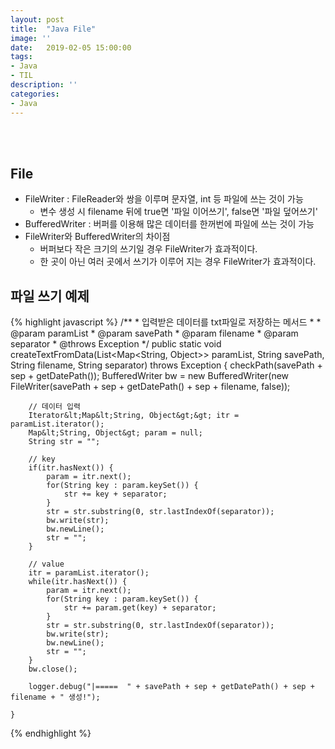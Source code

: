 ```yaml
---
layout: post
title:  "Java File"
image: ''
date:   2019-02-05 15:00:00
tags:
- Java
- TIL
description: ''
categories:
- Java
---
```


<br/>
<br/>

## File
- FileWriter : FileReader와 쌍을 이루며 문자열, int 등 파일에 쓰는 것이 가능
    - 변수 생성 시 filename 뒤에 true면 '파일 이어쓰기', false면 '파일 덮어쓰기'
- BufferedWriter : 버퍼를 이용해 많은 데이터를 한꺼번에 파일에 쓰는 것이 가능
- FileWriter와 BufferedWriter의 차이점
    - 버퍼보다 작은 크기의 쓰기일 경우 FileWriter가 효과적이다.
    - 한 곳이 아닌 여러 곳에서 쓰기가 이루어 지는 경우 FileWriter가 효과적이다.

## 파일 쓰기 예제
{% highlight javascript %}
    /**
     * 입력받은 데이터를 txt파일로 저장하는 메서드
     * 
     * @param paramList
     * @param savePath
     * @param filename
     * @param separator
     * @throws Exception
     */
    public static void createTextFromData(List&lt;Map&lt;String, Object&gt;&gt; paramList, String savePath, String filename, String separator) throws Exception {
    	checkPath(savePath + sep + getDatePath());
    	BufferedWriter bw = new BufferedWriter(new FileWriter(savePath + sep + getDatePath() + sep + filename, false));
    	
    	// 데이터 입력
    	Iterator&lt;Map&lt;String, Object&gt;&gt; itr = paramList.iterator();
    	Map&lt;String, Object&gt; param = null;
    	String str = "";
    	
    	// key
    	if(itr.hasNext()) {
    		param = itr.next();
    		for(String key : param.keySet()) {
    			str += key + separator;
    		}
    		str = str.substring(0, str.lastIndexOf(separator));
    		bw.write(str);
    		bw.newLine();
    		str = "";
    	}
    	
    	// value
    	itr = paramList.iterator();
    	while(itr.hasNext()) {
    		param = itr.next();
    		for(String key : param.keySet()) {
    			str += param.get(key) + separator;
    		}
    		str = str.substring(0, str.lastIndexOf(separator));
    		bw.write(str);
    		bw.newLine();
    		str = "";
    	}
    	bw.close();
    	
    	logger.debug("|=====  " + savePath + sep + getDatePath() + sep + filename + " 생성!");
    	
    }
{% endhighlight %}